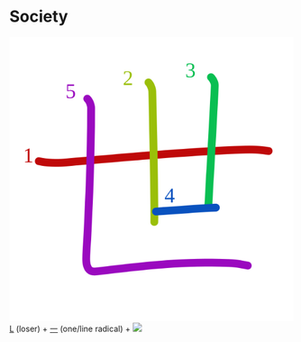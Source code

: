 # Society
![4e16](Kanji/kanji-colorize/4e16.svg)
[L](Kanji/kanji-dict/L.md) (loser) + [一](Kanji/kanji-dict/一.md) (one/line radical) + ![](http://www.kanjidamage.com/assets/radsmall/pit-a778a1d9c67824c3999a6c804f118680dfa6be766f3f5a28fa5cef3355516dcc.jpg)